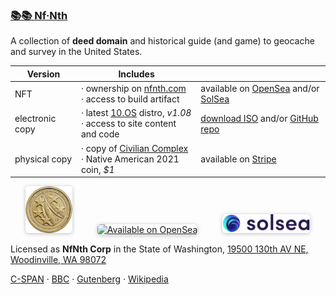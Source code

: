
###  [📚📚 Nf·Nth](https://github.com/nfnth/nfnth)

A collection of **deed domain** and historical guide (and game) to geocache and survey in the United States.

|Version|Includes||
|-|-|-|
|NFT|· ownership on [nfnth.com](https://nfnth.com)<br/>· access to build artifact|available on [OpenSea](https://opensea.io/nfnth) and/or [SolSea](https://solsea.io/login)|
|electronic copy|· latest [10.OS]() distro, *v1.08*<br/>· access to site content and code|[download ISO](https://github.com/nfnth/os) and/or [GitHub repo](https://github.com/nfnth/os)|
|physical copy|· copy of [Civilian Complex]()<br/>· Native American 2021 coin, *$1*|available on [Stripe](https://buy.stripe.com/5kA4hL5NB6Qv7Ty5kk)|

<a href="https://buy.stripe.com/5kA4hL5NB6Qv7Ty5kk" target="_blank"><img style="margin-left:24px; width:75px; border-radius:5px; box-shadow: 0px 1px 6px rgba(0, 0, 0, 0.25);" src="img/coin.jpg" alt="Purchase NfNth Collectible" /></a>&nbsp;&nbsp;&nbsp;&nbsp;<a href="https://opensea.io/nfnth" title="Buy on OpenSea" target="_blank"><img style="margin-left:24px; width:160px; border-radius:5px; box-shadow: 0px 1px 6px rgba(0, 0, 0, 0.25);" src="https://storage.googleapis.com/opensea-static/Logomark/Badge%20-%20Available%20On%20-%20Light.png" alt="Available on OpenSea" /></a>&nbsp;&nbsp;&nbsp;&nbsp;<a href="https://solsea.io/login" title="Buy on SolSea" target="_blank"><img style="margin-left:24px; width:140px; border-radius:5px; box-shadow: 0px 1px 6px rgba(0, 0, 0, 0.25);" src="img/SolSea_Logo.svg" alt="Available on SolSea" /></a>

Licensed as **NfNth Corp** in the State of Washington, [19500 130th AV NE, Woodinville, WA 98072](https://www.google.com/maps/place/19500+130th+Ave+NE,+Woodinville,+WA+98072/@47.7479925,-122.1874976,14.79z/data=!4m8!1m2!2m1!1surland!3m4!1s0x54900e91e7d1bbd7:0xc04ec07789786761!8m2!3d47.7690595!4d-122.1662039)

[C-SPAN](https://www.c-span.org) · [BBC](http://feeds.bbci.co.uk/news/rss.xml) · [Gutenberg](http://www.gutenberg.org) · [Wikipedia](http://www.wikipedia.org/wiki/Special:Random)
